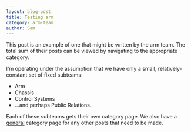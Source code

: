 ```yaml
---
layout: blog-post
title: Testing arm
category: arm-team
author: Sam
---
```


This post is an example of one that might be written by the 
arm team. The total sum of their posts can be viewed by 
navigating to the appropriate category.

<!--more-->

I'm operating under the assumption that we have only a small,
relatively-constant set of fixed subteams:

-   Arm
-   Chassis
-   Control Systems
-   ...and perhaps Public Relations.

Each of these subteams gets their own category page. We also 
have a [general](/general) category page for any other posts
that need to be made.